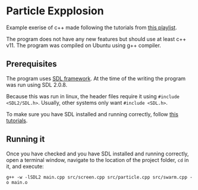 # Particle Expplosion

Example exerise of c++ made following the tutorials from [this playlist](https://www.youtube.com/playlist?list=PLmpc3xvYSk4wDCP5zjt2QQXe8-JGHa4Kt).

The program does not have any new features but should use at least c++ v11. The program was compiled on Ubuntu using g++ compiler. 

## Prerequisites

The program uses [SDL framework](https://www.libsdl.org/download-2.0.php). At the time of the writing the program was run using SDL 2.0.8.

Because this was run in linux, the header files require it using `#include <SDL2/SDL.h>`. Usually, other systems only want `#include <SDL.h>`.

To make sure you have SDL installed and running correctly, follow [this tutorials](http://lazyfoo.net/tutorials/SDL/01_hello_SDL/index.php).

## Running it

Once you have checked and you have SDL installed and running correctly, open a terminal window, navigate to the location of the project folder, `cd` in it, and execute: 

```
g++ -w -lSDL2 main.cpp src/screen.cpp src/particle.cpp src/swarm.cpp -o main.o
```